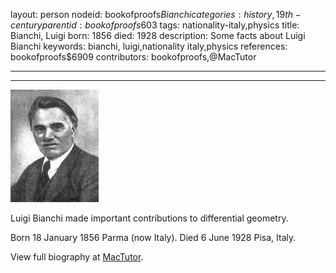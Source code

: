 layout: person
nodeid: bookofproofs$Bianchi
categories: history,19th-century
parentid: bookofproofs$603
tags: nationality-italy,physics
title: Bianchi, Luigi
born: 1856
died: 1928
description: Some facts about Luigi Bianchi
keywords: bianchi, luigi,nationality italy,physics
references: bookofproofs$6909
contributors: bookofproofs,@MacTutor

---


---

![Bianchi.jpg](https://github.com/bookofproofs/bookofproofs.github.io/blob/main/_sources/_assets/images/portraits/Bianchi.jpg?raw=true)

Luigi Bianchi made important contributions to differential geometry.

Born 18 January 1856 Parma (now Italy). Died 6 June 1928 Pisa, Italy.


View full biography at [MacTutor](https://mathshistory.st-andrews.ac.uk/Biographies/Bianchi/).